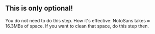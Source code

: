 ## This is only optional!
You do not need to do this step.
How it's effective: NotoSans takes ≈ 16.3MBs of space. If you want to clean that space, do this step then.
